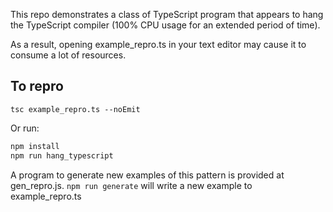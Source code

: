 This repo demonstrates a class of TypeScript program that appears to hang the TypeScript compiler (100% CPU usage for an extended period of time).

As a result, opening example_repro.ts in your text editor may cause it to consume a lot of resources.

## To repro

`tsc example_repro.ts --noEmit`

Or run:

```bash
npm install
npm run hang_typescript
```

A program to generate new examples of this pattern is provided at gen_repro.js.
`npm run generate` will write a new example to example_repro.ts

